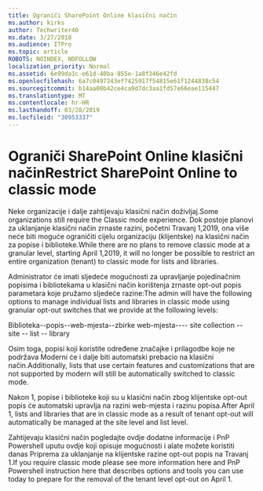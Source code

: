 ```yaml
---
title: Ograniči SharePoint Online klasični način
ms.author: kirks
author: Techwriter40
ms.date: 3/27/2018
ms.audience: ITPro
ms.topic: article
ROBOTS: NOINDEX, NOFOLLOW
localization_priority: Normal
ms.assetid: 6e99da1c-e61d-40ba-855e-1a8f346e42fd
ms.openlocfilehash: 6a7c0497243ef7425917f54815e61f1244838c54
ms.sourcegitcommit: b14aa00b42ce4ca9d7dc3aa1fd57e66eae115447
ms.translationtype: MT
ms.contentlocale: hr-HR
ms.lasthandoff: 03/28/2019
ms.locfileid: "30953337"
---
```

# <a name="restrict-sharepoint-online-to-classic-mode"></a><span data-ttu-id="b0cbc-102">Ograniči SharePoint Online klasični način</span><span class="sxs-lookup"><span data-stu-id="b0cbc-102">Restrict SharePoint Online to classic mode</span></span>

<span data-ttu-id="b0cbc-103">Neke organizacije i dalje zahtijevaju klasični način doživljaj.</span><span class="sxs-lookup"><span data-stu-id="b0cbc-103">Some organizations still require the Classic mode experience.</span></span> <span data-ttu-id="b0cbc-104">Dok postoje planovi za uklanjanje klasični način zrnaste razini, početni Travanj 1,2019, ona više neće biti moguće ograničiti cijelu organizaciju (klijentske) na klasični način za popise i biblioteke.</span><span class="sxs-lookup"><span data-stu-id="b0cbc-104">While there are no plans to remove classic mode at a granular level, starting April 1,2019, it will no longer be possible to restrict an entire organization (tenant) to classic mode for lists and libraries.</span></span>

<span data-ttu-id="b0cbc-105">Administrator će imati sljedeće mogućnosti za upravljanje pojedinačnim popisima i bibliotekama u klasični način korištenja zrnaste opt-out popis parametara koje pružamo sljedeće razine:</span><span class="sxs-lookup"><span data-stu-id="b0cbc-105">The admin will have the following options to manage individual lists and libraries in classic mode using granular opt-out switches that we provide at the following levels:</span></span>

<span data-ttu-id="b0cbc-106">Biblioteka--popis--web-mjesta--zbirke web-mjesta--</span><span class="sxs-lookup"><span data-stu-id="b0cbc-106">-- site collection -- site -- list -- library</span></span>

<span data-ttu-id="b0cbc-107">Osim toga, popisi koji koristite određene značajke i prilagodbe koje ne podržava Moderni će i dalje biti automatski prebacio na klasični način.</span><span class="sxs-lookup"><span data-stu-id="b0cbc-107">Additionally, lists that use certain features and customizations that are not supported by modern will still be automatically switched to classic mode.</span></span>

<span data-ttu-id="b0cbc-108">Nakon 1, popise i biblioteke koji su u klasični način zbog klijentske opt-out popis će automatski upravlja na razini web-mjesta i razinu popisa.</span><span class="sxs-lookup"><span data-stu-id="b0cbc-108">After April 1, lists and libraries that are in classic mode as a result of tenant opt-out will automatically be managed at the site level and list level.</span></span>

<span data-ttu-id="b0cbc-109">Zahtijevaju klasični način pogledajte ovdje dodatne informacije i PnP Powershell uputu ovdje koji opisuje mogućnosti i alate možete koristiti danas Priprema za uklanjanje na klijentske razine opt-out popis na Travanj 1.</span><span class="sxs-lookup"><span data-stu-id="b0cbc-109">If you require classic mode please see more information here and PnP Powershell instruction here that describes options and tools you can use today to prepare for the removal of the tenant level opt-out on April 1.</span></span>
